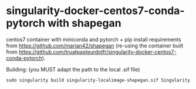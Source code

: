 # singularity-docker-centos7-conda-pytorch with shapegan
centos7 container with miniconda and pytorch + pip install requirements from https://github.com/marian42/shapegan (re-using the container built from https://github.com/truatpasteurdotfr/singularity-docker-centos7-conda-pytorch).


Building: (you MUST adapt the path to the local .sif file) 
```
sudo singularity build singularity-localimage-shapegan.sif Singularity
```
